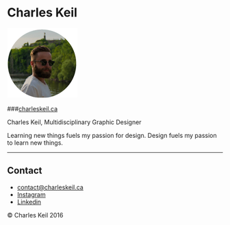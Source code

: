 # Charles Keil

![](img/profile.png)

###[charleskeil.ca](http//:www.charleskeil.ca)

Charles Keil, Multidisciplinary Graphic Designer

Learning new things fuels my passion for design. Design fuels my passion to learn new things.

----
## Contact
* [contact@charleskeil.ca](mailto:contact@charleskeil.ca)
* [Instagram](https://www.instagram.com/charleskeil/?hl=en)  
* [Linkedin](https://ca.linkedin.com/in/charles-keil-355bb6b4)

© Charles Keil 2016
